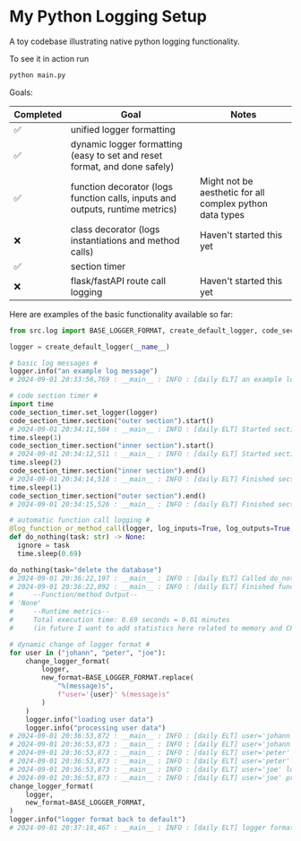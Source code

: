 # My Python Logging Setup

A toy codebase illustrating native python logging functionality.

To see it in action run

```bash
python main.py
```

Goals:

| Completed | Goal                                                                          | Notes                                                    |
| --------- | ----------------------------------------------------------------------------- | -------------------------------------------------------- |
| ✅        | unified logger formatting                                                     |                                                          |
| ✅        | dynamic logger formatting (easy to set and reset format, and done safely)     |
| ✅        | function decorator (logs function calls, inputs and outputs, runtime metrics) | Might not be aesthetic for all complex python data types |
| ❌        | class decorator (logs instantiations and method calls)                        | Haven't started this yet                                 |
| ✅        | section timer                                                                 |
| ❌        | flask/fastAPI route call logging                                              | Haven't started this yet                                 |

Here are examples of the basic functionality available so far:

```python
from src.log import BASE_LOGGER_FORMAT, create_default_logger, code_section_timer, log_function_or_method_call, change_logger_format

logger = create_default_logger(__name__)

# basic log messages #
logger.info("an example log message")
# 2024-09-01 20:33:56,769 : __main__ : INFO : [daily ELT] an example log message

# code section timer #
import time
code_section_timer.set_logger(logger)
code_section_timer.section("outer section").start()
# 2024-09-01 20:34:11,504 : __main__ : INFO : [daily ELT] Started section 'outer section'
time.sleep(1)
code_section_timer.section("inner section").start()
# 2024-09-01 20:34:12,511 : __main__ : INFO : [daily ELT] Started section 'inner section'
time.sleep(2)
code_section_timer.section("inner section").end()
# 2024-09-01 20:34:14,518 : __main__ : INFO : [daily ELT] Finished section 'inner section' (total runtime 2 seconds = 0.03 minutes)
time.sleep(1)
code_section_timer.section("outer section").end()
# 2024-09-01 20:34:15,526 : __main__ : INFO : [daily ELT] Finished section 'outer section' (total runtime 4 seconds = 0.07 minutes)

# automatic function call logging #
@log_function_or_method_call(logger, log_inputs=True, log_outputs=True, log_runtime_metrics=True)
def do_nothing(task: str) -> None:
  ignore = task
  time.sleep(0.69)

do_nothing(task="delete the database")
# 2024-09-01 20:36:22,197 : __main__ : INFO : [daily ELT] Called do_nothing('task'='delete the database')
# 2024-09-01 20:36:22,892 : __main__ : INFO : [daily ELT] Finished function/method do_nothing()
#     --Function/method Output--
# 'None'
#     --Runtime metrics--
#     Total execution time: 0.69 seconds = 0.01 minutes
#     (in future I want to add statistics here related to memory and CPU usage)

# dynamic change of logger format #
for user in ("johann", "peter", "joe"):
    change_logger_format(
        logger,
        new_format=BASE_LOGGER_FORMAT.replace(
            "%(message)s",
            f"user='{user}' %(message)s"
        )
    )
    logger.info("loading user data")
    logger.info("processing user data")
# 2024-09-01 20:36:53,872 : __main__ : INFO : [daily ELT] user='johann' loading user data
# 2024-09-01 20:36:53,873 : __main__ : INFO : [daily ELT] user='johann' processing user data
# 2024-09-01 20:36:53,873 : __main__ : INFO : [daily ELT] user='peter' loading user data
# 2024-09-01 20:36:53,873 : __main__ : INFO : [daily ELT] user='peter' processing user data
# 2024-09-01 20:36:53,873 : __main__ : INFO : [daily ELT] user='joe' loading user data
# 2024-09-01 20:36:53,873 : __main__ : INFO : [daily ELT] user='joe' processing user data
change_logger_format(
    logger,
    new_format=BASE_LOGGER_FORMAT,
)
logger.info("logger format back to default")
# 2024-09-01 20:37:18,467 : __main__ : INFO : [daily ELT] logger format back to default
```
